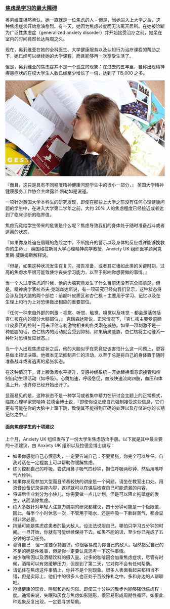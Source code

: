 ### [焦虑是学习的最大障碍](http://blog.jobbole.com/101312/)
奥莉维亚坦然承认，她一直就是一位焦虑的人 – 但是，当她进入上大学之后，这种焦虑症状开始愈演愈烈。有一天，她因为焦虑过度而无法离开居所。在她被诊断为广泛性焦虑症（generalized anxiety disorder）并开始接受治疗之前，她呆在室内的时间竟然长达两周之久。

现在，奥莉维亚在她的全科医生、大学健康服务以及认知行为治疗课程的帮助之下，她已经可以继续她的大学课程，而且能够再一次享受生活了。

但是，奥莉维亚的焦虑症并不是一个孤立的现象：在过去的五年里，自称出现精神疾患症状的在校大学生人数已经至少增长了一倍，达到了 115,000 之多。


![](img/焦虑是学习的最大障碍.jpg)

『而且，这只是具有不同程度精神健康问题学生中的很小一部分，』 英国大学精神健康服务工作协会主席露丝·凯勒如是说道。

一项针对英国大学本科生的研究发现，即使在那些上大学之前没有任何心理健康问题的学生中，在进入大学第二学年之前，大约 20% 人的焦虑程度已经接近或者达到了临床诊断的临界值。

焦虑究竟给学生带来的危害是什么呢？焦虑导致我们的身体处于随时准备战斗或者逃离的状态。

『如果你身处迫在眉睫的危险之中，不断提升的警示以及身体的反应或许能够挽救你的生命，』 英国格拉斯哥大学心理精神病学教授，Anxiety UK 组织医学顾问克里斯·威廉姆斯解释说。

『但是，如果这种状况发生在复习，报告准备，或者其它诸如此类的关键时刻，过高的焦虑水平很可能致使你丧失学习能力，以至于影响你想要做的事情。』

当一个人过度焦虑的时候，他的大脑究竟发生了什么目前还没有完全搞清楚。但是，精神病学家拉杰夫·克瑞森达斯说，有一项研究已经向我们显示，这种状态将会涉及到大脑的两个部位：前额叶皮质区和杏仁核 – 主要用于学习、记忆以及在生理上和行为上对恐惧做出相应的重要部位。

『任何一种来自外部的刺激 – 视觉、听觉、触觉、嗅觉以及味觉 – 都会激活包括杏仁核在内的部分大脑部位，』 克瑞森达斯说，正常情况下，『杏仁核主要受前额叶皮质区的控制 – 用来评估与刺激物相关的各类潜在威胁。如果一项刺激不是一种威胁的话，杏仁核内的活动就会受到抑制。如果确属威胁，杏仁核将主动维系一种针对恐惧反应状态。』

当一个人出现焦虑症状之后，他的大脑似乎在究竟应该害怕什么这一问题上，更容易做出错误决策。他根本无法抑制杏仁的活动，以至于总是将自己的身体置于随时准备战斗或者逃离的紧张状态。

在这种情况下，肾上腺激素水平提升，交感神经系统 – 开始替换潜意识接管和控制自动生理活动（如呼吸）。心跳加速，呼吸急促，血液快速流向四肢，血压和体温上升。也许你已经开始出汗了。

显而易见的是，这种状态不是一种学习或者集中精力在研讨会主题上的正常模式，临床心理学家恩哈特·拉德金博士说，『即使你设法使自己强制接受这些信息，它们更有可能在你的大脑中上窜下跳，致使其不能得到正确的处理以及存储进你的长期记忆之中。』

#### 面向焦虑学生的十项建议

上个月，Anxiety UK 组织发布了一份大学生焦虑防治手册。以下就是其中最主要的十项建议，由 Anxiety UK 组织以及拉德金博士编写：

- 如果你感觉自己心慌意乱，一定要告诫自己：不要紧张，你完全可以胜任。自我对话在一定程度上可以帮助你缓解焦虑。
- 练习控制自己的呼吸。尝试用鼻子吸气四秒钟，摒住呼吸两秒钟，然后用嘴呼气六秒钟。
- 如果你发现参加大型而且节奏较快的讲座是一个问题，请坐在教室出口处。用录音设备记录讲座内容，这样就可以在课后检查自己可能遗漏的内容。
- 将课后作业划分为小块儿。你需要做一点儿计划，但是可以阻止拖延症的发生，从而消除焦虑。
- 绝大多数针对年轻人注意力周期的研究都建议，四十分钟可能是一个极限值，因此，每半个小时休息一次，不管用于喝水，还是呼吸一下新鲜空气，都会显得非常必要。
- 拖延可能是焦虑症患者的最大敌人。设法法说服自己，哪怕只学习五分钟的时间。一旦开始，你就有可能继续保持下去。如果不能的话，至少你已完成了五分钟的学习任务。
- 善待自己 – 但一定要保持自律。你很容易成为你自己的敌人。坦然接受自己的不足的确是件难事，但是你一定要认真思考一下这件事情。
- 减少咖啡因以及酒精饮料的摄入量。过多的咖啡因会加重焦虑症状，尽管有时候，酒精可以有效缓解压力，但是到了第二天，它对你不会有任何帮助。
- 请记住在焦虑这件事情上，你并不是个别现象。很多人表面看起来都相当不错，但是实际上，他们中的很多人也正处于百般挣扎之中。多和身边的人聊聊吧。
- 遵循健康的饮食、睡眠和运动习惯。即使三十分钟的散步也能够降低焦虑程度。通常来说，失眠和厌食与焦虑如影随形，很容易形成周期性循环。如果此种现象反复出现，一定要寻求帮助。
